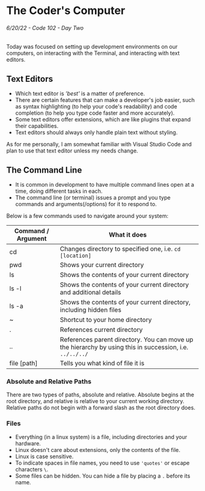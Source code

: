 
# The Coder's Computer

###### 6/20/22 - Code 102 - Day Two

Today was focused on setting up development environments on our computers, on interacting with the Terminal, and interacting with text editors.

## Text Editors

* Which text editor is _'best'_ is a matter of preference.
* There are certain features that can make a developer's job easier, such as syntax highlighting (to help your code's readability) and code completion (to help you type code faster and more accurately).
* Some text editors offer extensions, which are like plugins that expand their capabilities.
* Text editors should always only handle plain text without styling.

As for me personally, I am somewhat familiar with Visual Studio Code and plan to use that text editor unless my needs change.

## The Command Line

* It is common in development to have multiple command lines open at a time, doing different tasks in each.
* The command line (or terminal) issues a prompt and you type commands and arguments(/options) for it to respond to.

Below is a few commands used to navigate around your system:

| **Command / Argument** | **What it does**                                                                                         |
|------------------------|----------------------------------------------------------------------------------------------------------|
|           cd           | Changes directory to specified one, i.e. `cd [location]`                                                 |
|           pwd          | Shows your current directory                                                                             |
|           ls           | Shows the contents of your current directory                                                             |
|          ls -l         | Shows the contents of your current directory and additional details                                      |
|          ls -a         | Shows the contents of your current directory, including hidden files                                     |
|            ~           | Shortcut to your home directory                                                                          |
|            .           | References current directory                                                                             |
|           ..           | References parent directory. You can move up the hierarchy by using this in succession, i.e. `../../../` |
|       file [path]      | Tells you what kind of file it is                                                                        |

### Absolute and Relative Paths

There are two types of paths, absolute and relative. Absolute begins at the root directory, and relative is relative to your current working directory. Relative paths do not begin with a forward slash as the root directory does.

### Files

* Everything (in a linux system) is a file, including directories and your hardware.
* Linux doesn't care about extensions, only the contents of the file.
* Linux is case sensitive.
* To indicate spaces in file names, you need to use `'quotes'` or escape characters `\`.
* Some files can be hidden. You can hide a file by placing a `.` before its name.
